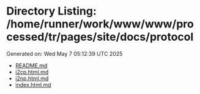 # Directory Listing: /home/runner/work/www/www/processed/tr/pages/site/docs/protocol
Generated on: Wed May  7 05:12:39 UTC 2025

- [README.md](README.md)
- [i2cp.html.md](i2cp.html.md)
- [i2np.html.md](i2np.html.md)
- [index.html.md](index.html.md)
